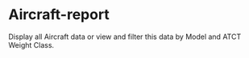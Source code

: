 # Aircraft-report
Display all Aircraft data or view and filter this data by Model and ATCT Weight Class.
